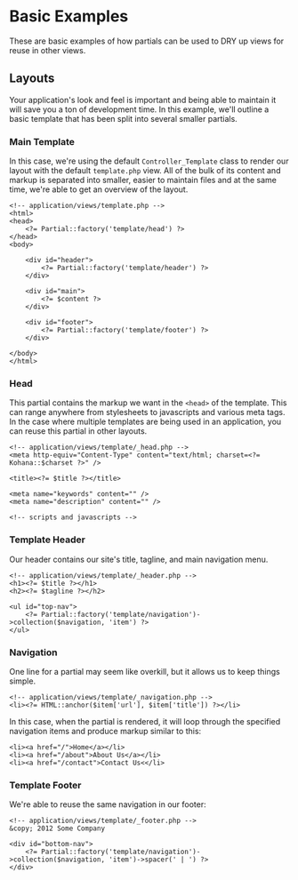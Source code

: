 # Basic Examples

These are basic examples of how partials can be used to DRY up views for reuse in other views.

## Layouts

Your application's look and feel is important and being able to maintain it will save you a ton of development time. In this example, we'll outline a basic template that has been split into several smaller partials.

### Main Template

In this case, we're using the default `Controller_Template` class to render our layout with the default `template.php` view. All of the bulk of its content and markup is separated into smaller, easier to maintain files and at the same time, we're able to get an overview of the layout.

	<!-- application/views/template.php -->
	<html>
	<head>
		<?= Partial::factory('template/head') ?>
	</head>
	<body>

		<div id="header">
			<?= Partial::factory('template/header') ?>
		</div>

		<div id="main">
			<?= $content ?>
		</div>

		<div id="footer">
			<?= Partial::factory('template/footer') ?>
		</div>

	</body>
	</html>

### Head

This partial contains the markup we want in the `<head>` of the template. This can range anywhere from stylesheets to javascripts and various meta tags. In the case where multiple templates are being used in an application, you can reuse this partial in other layouts.

	<!-- application/views/template/_head.php -->
	<meta http-equiv="Content-Type" content="text/html; charset=<?= Kohana::$charset ?>" />

	<title><?= $title ?></title>

	<meta name="keywords" content="" />
	<meta name="description" content="" />

	<!-- scripts and javascripts -->

### Template Header

Our header contains our site's title, tagline, and main navigation menu.

	<!-- application/views/template/_header.php -->
	<h1><?= $title ?></h1>
	<h2><?= $tagline ?></h2>

	<ul id="top-nav">
		<?= Partial::factory('template/navigation')->collection($navigation, 'item') ?>
	</ul>

### Navigation

One line for a partial may seem like overkill, but it allows us to keep things simple.

	<!-- application/views/template/_navigation.php -->
	<li><?= HTML::anchor($item['url'], $item['title']) ?></li>

In this case, when the partial is rendered, it will loop through the specified navigation items and produce markup similar to this:

	<li><a href="/">Home</a></li>
	<li><a href="/about">About Us</a></li>
	<li><a href="/contact">Contact Us<</li>

### Template Footer

We're able to reuse the same navigation in our footer:

	<!-- application/views/template/_footer.php -->
	&copy; 2012 Some Company

	<div id="bottom-nav">
		<?= Partial::factory('template/navigation')->collection($navigation, 'item')->spacer(' | ') ?>
	</div>

